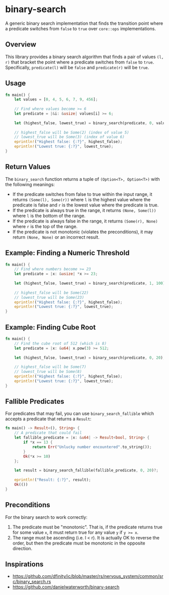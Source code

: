 # binary-search

A generic binary search implementation that finds the transition point where a predicate switches from `false` to `true` over `core::ops` implementations.

## Overview

This library provides a binary search algorithm that finds a pair of values `(l, r)` that bracket the point where a predicate switches from `false` to `true`. Specifically, `predicate(l)` will be `false` and `predicate(r)` will be `true`.

## Usage

```rust
fn main() {
    let values = [0, 4, 5, 6, 7, 9, 456];
    
    // Find where values become >= 6
    let predicate = |&i: &usize| values[i] >= 6;
    
    let (highest_false, lowest_true) = binary_search(predicate, 0, values.len() - 1);
    
    // highest_false will be Some(2) (index of value 5)
    // lowest_true will be Some(3) (index of value 6)
    eprintln!("Highest false: {:?}", highest_false);
    eprintln!("Lowest true: {:?}", lowest_true);
}
```

## Return Values

The `binary_search` function returns a tuple of `(Option<T>, Option<T>)` with the following meanings:

- If the predicate switches from false to true within the input range, it returns `(Some(l), Some(r))` where `l` is the highest value where the predicate is false and `r` is the lowest value where the predicate is true.
- If the predicate is always true in the range, it returns `(None, Some(l))` where `l` is the bottom of the range.
- If the predicate is always false in the range, it returns `(Some(r), None)` where `r` is the top of the range.
- If the predicate is not monotonic (violates the preconditions), it may return `(None, None)` or an incorrect result.

## Example: Finding a Numeric Threshold

```rust
fn main() {
    // Find where numbers become >= 23
    let predicate = |x: &usize| *x >= 23;
    
    let (highest_false, lowest_true) = binary_search(predicate, 1, 100);
    
    // highest_false will be Some(22)
    // lowest_true will be Some(23)
    eprintln!("Highest false: {:?}", highest_false);
    eprintln!("Lowest true: {:?}", lowest_true);
}
```

## Example: Finding Cube Root

```rust
fn main() {
    // Find the cube root of 512 (which is 8)
    let predicate = |x: &u64| x.pow(3) >= 512;
    
    let (highest_false, lowest_true) = binary_search(predicate, 0, 20);
    
    // highest_false will be Some(7)
    // lowest_true will be Some(8)
    eprintln!("Highest false: {:?}", highest_false);
    eprintln!("Lowest true: {:?}", lowest_true);
}
```

## Fallible Predicates

For predicates that may fail, you can use `binary_search_fallible` which accepts a predicate that returns a `Result`:

```rust
fn main() -> Result<(), String> {
    // A predicate that could fail
    let fallible_predicate = |x: &u64| -> Result<bool, String> {
        if *x == 13 {
            return Err("Unlucky number encountered".to_string());
        }
        Ok(*x >= 10)
    };
    
    let result = binary_search_fallible(fallible_predicate, 0, 20)?;
    
    eprintln!("Result: {:?}", result);
    Ok(())
}
```

## Preconditions

For the binary search to work correctly:

1. The predicate must be "monotonic". That is, if the predicate returns true for some value `x`, it must return true for any value `y` if `y >= x`.
2. The range must be ascending (i.e. l < r). It is actually OK to reverse the order, but then the predicate must be monotonic in the opposite direction.


## Inspirations

- https://github.com/dfinity/ic/blob/master/rs/nervous_system/common/src/binary_search.rs
- https://github.com/danielwaterworth/binary-search